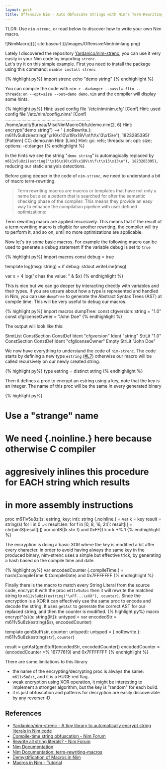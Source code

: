 ```yaml
---
layout: post
title: Offensive Nim - Auto Obfuscate Strings with Nim's Term-Rewriting Macros
---
```


TLDR: Use `nim-strenc`, or read below to discover how to write your own Nim macro.

![NimMacro]({{ site.baseurl }}/images/OffensiveNim/nimlang.png)

Lately I discovered the repository [Yardanico/nim-strenc](https://github.com/Yardanico/nim-strenc), you can use it very easily in your Nim code by importing `strenc`.    
Let's try it on this simple example. First you need to install the package using this command: `nimble install strenc`
<!--more-->

{% highlight py%}
import strenc
echo "demo string"
{% endhighlight %}

You can compile the code with `nim c -d=danger --passl=-flto --threads:on --opt=size --out=demo demo.nim` and the compiler will display some hints.

{% highlight py%}
Hint: used config file '/etc/nim/nim.cfg' [Conf]
Hint: used config file '/etc/nim/config.nims' [Conf]
....................................................................
/home/audit/Bureau/MiscNimMacroObfu/demo.nim(2, 6) Hint: encrypt("demo string") --> ' {.noRewrite.}:
  m611v5u8zi(estring("\x16\x10\x19\x18V\n\f\t\x13\x13\e"), 1823285395)' [Pattern]
CC: demo.nim
Hint:  [Link]
Hint: gc: refc; threads: on; opt: size; options: -d:danger
{% endhighlight %}

In the hints we see the string "`demo string`" is automagically replaced by `m611v5u8zi(estring("\x16\x10\x19\x18V\n\f\t\x13\x13\e"), 1823285395)`, reducing our static analysis detections.

Before going deeper in the code of `nim-strenc`, we need to understand a bit of macro term-rewriting.

> Term rewriting macros are macros or templates that have not only a name but also a pattern that is searched for after the semantic checking phase of the compiler: This means they provide an easy way to enhance the compilation pipeline with user defined optimizations:

Term rewriting macro are applied recursively. This means that if the result of a term rewriting macro is eligible for another rewriting, the compiler will try to perform it, and so on, until no more optimizations are applicable. 

Now let's try some basic macros. For example the following macro can be used to generate a debug statement if the variable debug is set to `true`

{% highlight py%}
import macros
const debug = true

template log(msg: string) =
  if debug: stdout.writeLine(msg)

var x = 4
log("x has the value: " & $x)
{% endhighlight %}

This is nice but we can go deeper by interacting directly with variables and their types. If you are unsure about how a type is represented and handled in Nim, you can use `dumpTree` to generate the Abstract Syntax Trees (AST) at compile time. This will be very useful to debug our macros.

{% highlight py%}
import macros
dumpTree:
  const cfgversion: string = "1.0"
  const cfglicenseOwner = "John Doe"
{% endhighlight %}

The output will look like this:

StmtList
  ConstSection
    ConstDef
      Ident "cfgversion"
      Ident "string"
      StrLit "1.0"
  ConstSection
    ConstDef
      Ident "cfglicenseOwner"
      Empty
      StrLit "John Doe"

We now have everything to understand the code of `nim-strenc`. The code starts by defining a new type `estring` ([#L7](https://github.com/Yardanico/nim-strenc/blob/master/src/strenc.nim#L7)) otherwise our macro will be called recursively on our newly created string.

{% highlight py%}
type
  estring = distinct string
{% endhighlight %}

Then it defines a proc to encrypt an estring using a key, note that the key is an integer. The name of this proc will be the same in every generated binary

{% highlight py%}
# Use a "strange" name
# We need {.noinline.} here because otherwise C compiler
# aggresively inlines this procedure for EACH string which results
# in more assembly instructions
proc m611v5u8zi(s: estring, key: int): string {.noinline.} =
  var k = key
  result = string(s)
  for i in 0 ..< result.len:
    for f in [0, 8, 16, 24]:
      result[i] = chr(uint8(result[i]) xor uint8((k shr f) and 0xFF))
    k = k +% 1
{% endhighlight %}

The encryption is doing a basic XOR where the key is modified a bit after every character. in order to avoid having always the same key in the produced binary, nim-strenc uses a simple but effective trick, by generating a hash based on the compile time and date.

{% highlight py%}
var encodedCounter {.compileTime.} = hash(CompileTime & CompileDate) and 0x7FFFFFFF
{% endhighlight %}


Finally there is the macro to match every String Literal from the source code, encrypt it with the proc `m611v5u8zi` then it will rewrite the matched string to `m611v5u8zi(estring("\xFF...\xXX"), counter)`. Since the encryption is a XOR it can effectively use the same proc to encode and decode the string.
It uses `getAst` to generate the correct AST for our replaced string, and then the counter is modified.
{% highlight py%}
macro encrypt*{s}(s: string{lit}): untyped =
  var encodedStr = m611v5u8zi(estring($s), encodedCounter)

  template genStuff(str, counter: untyped): untyped = 
    {.noRewrite.}:
      m611v5u8zi(estring(`str`), `counter`)
  
  result = getAst(genStuff(encodedStr, encodedCounter))
  encodedCounter = (encodedCounter *% 16777619) and 0x7FFFFFFF
{% endhighlight %}


There are some limitations to this library
* the name of the encrypting/decrypting proc is always the same: `m611v5u8zi`, and it is a HUGE red flag..
* weak encryption using XOR operation, it might be interesting to implement a stronger algorithm, but the key is "random" for each build.
* it is just obfuscation and patterns for decryption are easily discoverable by any reverser :D

## References

* [Yardanico/nim-strenc - A tiny library to automatically encrypt string literals in Nim code](https://github.com/Yardanico/nim-strenc)
* [Compile-time string obfuscation - Nim Forum](https://forum.nim-lang.org/t/1305)
* [Rewrite all string literals? - Nim Forum](https://web.archive.org/web/20141222071406/https://forum.nim-lang.org/t/338)
* [Nim Documentation](https://docs.w3cub.com/nim/)
* [Nim Documentation: term-rewriting-macros](https://nim-lang.org/docs/manual_experimental.html#term-rewriting-macros)
* [Demystification of Macros in Nim](https://dev.to/beef331/demystification-of-macros-in-nim-13n8)
* [Macros in Nim - Tutorial](https://macros-in-nim-tutorial.readthedocs.io/en/latest/README.html)
